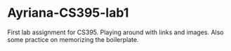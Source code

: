 # Ayriana-CS395-lab1
First lab assignment for CS395.
Playing around with links and images.
Also some practice on memorizing the boilerplate.
